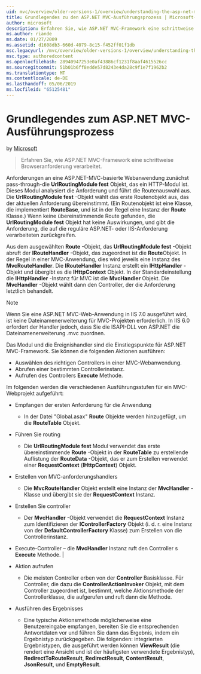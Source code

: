 ```yaml
---
uid: mvc/overview/older-versions-1/overview/understanding-the-asp-net-mvc-execution-process
title: Grundlegendes zu den ASP.NET MVC-Ausführungsprozess | Microsoft-Dokumentation
author: microsoft
description: Erfahren Sie, wie ASP.NET MVC-Framework eine schrittweise Browseranforderung verarbeitet.
ms.author: riande
ms.date: 01/27/2009
ms.assetid: d1608db3-660d-4079-8c15-f452ff01f1db
msc.legacyurl: /mvc/overview/older-versions-1/overview/understanding-the-asp-net-mvc-execution-process
msc.type: authoredcontent
ms.openlocfilehash: 28940947253e0af43886cf1231f8aaf4615526cc
ms.sourcegitcommit: 51b01b6ff8edde57d8243e4da28c9f1e7f1962b2
ms.translationtype: MT
ms.contentlocale: de-DE
ms.lasthandoff: 05/06/2019
ms.locfileid: "65125481"
---
```

# <a name="understanding-the-aspnet-mvc-execution-process"></a>Grundlegendes zum ASP.NET MVC-Ausführungsprozess

by [Microsoft](https://github.com/microsoft)

> Erfahren Sie, wie ASP.NET MVC-Framework eine schrittweise Browseranforderung verarbeitet.

Anforderungen an eine ASP.NET-MVC-basierte Webanwendung zunächst pass-through-die **UrlRoutingModule fest** Objekt, das ein HTTP-Modul ist. Dieses Modul analysiert die Anforderung und führt die Routenauswahl aus. Die **UrlRoutingModule fest** -Objekt wählt das erste Routenobjekt aus, das der aktuellen Anforderung übereinstimmt. (Ein Routenobjekt ist eine Klasse, die implementiert **RouteBase**, und ist in der Regel eine Instanz der **Route** Klasse.) Wenn keine übereinstimmende Route gefunden, die **UrlRoutingModule fest** Objekt hat keine Auswirkungen, und gibt die Anforderung, die auf die reguläre ASP.NET- oder IIS-Anforderung verarbeiteten zurückgreifen.

Aus dem ausgewählten **Route** -Objekt, das **UrlRoutingModule fest** -Objekt abruft der **IRouteHandler** -Objekt, das zugeordnet ist die **Route**Objekt. In der Regel in einer MVC-Anwendung, dies wird jeweils eine Instanz des **MvcRouteHandler**. Die **IRouteHandler** Instanz erstellt ein **IHttpHandler** -Objekt und übergibt es die **IHttpContext** Objekt. In der Standardeinstellung die **IHttpHandler** -Instanz für MVC ist die **MvcHandler** Objekt. Die **MvcHandler** -Objekt wählt dann den Controller, der die Anforderung letztlich behandelt.

> [!NOTE]
> Wenn Sie eine ASP.NET MVC-Web-Anwendung in IIS 7.0 ausgeführt wird, ist keine Dateinamenerweiterung für MVC-Projekten erforderlich. In IIS 6.0 erfordert der Handler jedoch, dass Sie die ISAPI-DLL von ASP.NET die Dateinamenerweiterung .mvc zuordnen.

Das Modul und die Ereignishandler sind die Einstiegspunkte für ASP.NET MVC-Framework. Sie können die folgenden Aktionen ausführen:

- Auswählen des richtigen Controllers in einer MVC-Webanwendung.
- Abrufen einer bestimmten Controllerinstanz.
- Aufrufen des Controllers **Execute** Methode.

Im folgenden werden die verschiedenen Ausführungsstufen für ein MVC-Webprojekt aufgeführt:

- Empfangen der ersten Anforderung für die Anwendung 

    - In der Datei "Global.asax" **Route** Objekte werden hinzugefügt, um die **RouteTable** Objekt.
- Führen Sie routing 

    - Die **UrlRoutingModule fest** Modul verwendet das erste übereinstimmende **Route** -Objekt in der **RouteTable** zu erstellende Auflistung der **RouteData** -Objekt, das er zum Erstellen verwendet einer **RequestContext** (**IHttpContext**) Objekt.
- Erstellen von MVC-anforderungshandlers 

    - Die **MvcRouteHandler** Objekt erstellt eine Instanz der **MvcHandler** -Klasse und übergibt sie der **RequestContext** Instanz.
- Erstellen Sie controller 

    - Der **MvcHandler** -Objekt verwendet die **RequestContext** Instanz zum Identifizieren der **IControllerFactory** Objekt (i. d. r. eine Instanz von der  **DefaultControllerFactory** Klasse) zum Erstellen von die Controllerinstanz.
- Execute-Controller – die **MvcHandler** Instanz ruft den Controller s **Execute** Methode. |
- Aktion aufrufen 

    - Die meisten Controller erben von der **Controller** Basisklasse. Für Controller, die dazu die **ControllerActionInvoker** Objekt, mit dem Controller zugeordnet ist, bestimmt, welche Aktionsmethode der Controllerklasse, die aufgerufen und ruft dann die Methode.
- Ausführen des Ergebnisses 

    - Eine typische Aktionsmethode möglicherweise eine Benutzereingabe empfangen, bereiten Sie die entsprechenden Antwortdaten vor und führen Sie dann das Ergebnis, indem ein Ergebnistyp zurückgegeben. Die folgenden: integrierten Ergebnistypen, die ausgeführt werden können **ViewResult** (die rendert eine Ansicht und ist der häufigsten verwendete Ergebnistyp), **RedirectToRouteResult**, **RedirectResult**, **ContentResult**,  **JsonResult**, und **EmptyResult**.

